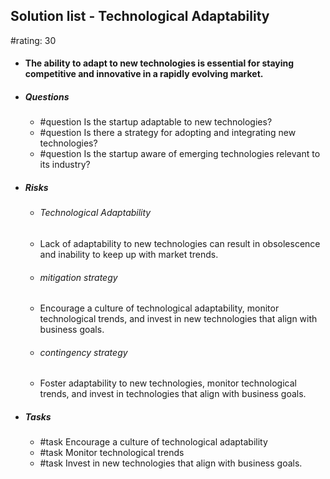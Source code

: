## Solution list - Technological Adaptability
#rating: 30
- #### The ability to adapt to new technologies is essential for staying competitive and innovative in a rapidly evolving market.
- ##### Questions
  - #question Is the startup adaptable to new technologies?
  - #question Is there a strategy for adopting and integrating new technologies?
  - #question Is the startup aware of emerging technologies relevant to its industry?
- ##### Risks

  - ###### Technological Adaptability
  - Lack of adaptability to new technologies can result in obsolescence and inability to keep up with market trends.
  - ###### mitigation strategy
  - Encourage a culture of technological adaptability, monitor technological trends, and invest in new technologies that align with business goals.
  - ###### contingency strategy
  - Foster adaptability to new technologies, monitor technological trends, and invest in technologies that align with business goals.
- ##### Tasks
  - #task Encourage a culture of technological adaptability
  - #task  Monitor technological trends
  - #task  Invest in new technologies that align with business goals.


